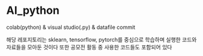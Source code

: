 # AI_python
colab(python) & visual studio(.py) & datafile commit

해당 레포지토리는 sklearn, tensorflow, pytorch를 중심으로 학습하며 실행한 코드와 자료들을 모아둔 것이다
또한 공모전 활동 중 사용한 코드들도 포함되어 있다
